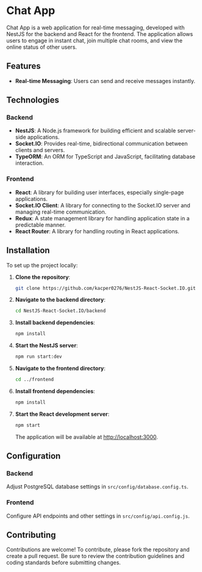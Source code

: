 # Chat App

Chat App is a web application for real-time messaging, developed with NestJS for the backend and React for the frontend. The application allows users to engage in instant chat, join multiple chat rooms, and view the online status of other users.

## Features

- **Real-time Messaging**: Users can send and receive messages instantly.

## Technologies

### Backend

- **NestJS**: A Node.js framework for building efficient and scalable server-side applications.
- **Socket.IO**: Provides real-time, bidirectional communication between clients and servers.
- **TypeORM**: An ORM for TypeScript and JavaScript, facilitating database interaction.

### Frontend

- **React**: A library for building user interfaces, especially single-page applications.
- **Socket.IO Client**: A library for connecting to the Socket.IO server and managing real-time communication.
- **Redux**: A state management library for handling application state in a predictable manner.
- **React Router**: A library for handling routing in React applications.

## Installation

To set up the project locally:

1. **Clone the repository**:
    ```bash
    git clone https://github.com/kacper0276/NestJS-React-Socket.IO.git
    ```

2. **Navigate to the backend directory**:
    ```bash
    cd NestJS-React-Socket.IO/backend
    ```

3. **Install backend dependencies**:
    ```bash
    npm install
    ```

4. **Start the NestJS server**:
    ```bash
    npm run start:dev
    ```

5. **Navigate to the frontend directory**:
    ```bash
    cd ../frontend
    ```

6. **Install frontend dependencies**:
    ```bash
    npm install
    ```

7. **Start the React development server**:
    ```bash
    npm start
    ```

   The application will be available at [http://localhost:3000](http://localhost:3000).

## Configuration

### Backend

Adjust PostgreSQL database settings in `src/config/database.config.ts`.

### Frontend

Configure API endpoints and other settings in `src/config/api.config.js`.

## Contributing

Contributions are welcome! To contribute, please fork the repository and create a pull request. Be sure to review the contribution guidelines and coding standards before submitting changes.
